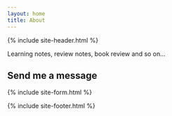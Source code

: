 ```yaml
---
layout: home
title: About
---
```

{% include site-header.html %}

Learning notes, review notes, book review and so on...

## Send me a message
{% include site-form.html %}

{% include site-footer.html %}
